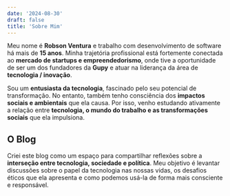 ```yaml
---
date: '2024-08-30'
draft: false
title: 'Sobre Mim'
---
```


Meu nome é **Robson Ventura** e trabalho com desenvolvimento de software há mais de **15 anos**. Minha trajetória profissional está fortemente conectada ao **mercado de startups e empreendedorismo**, onde tive a oportunidade de ser um dos fundadores da **Gupy** e atuar na liderança da área de **tecnologia / inovação**.

Sou um **entusiasta da tecnologia**, fascinado pelo seu potencial de transformação. No entanto, também tenho consciência dos **impactos sociais e ambientais** que ela causa. Por isso, venho estudando ativamente a relação entre **tecnologia, o mundo do trabalho e as transformações sociais** que ela impulsiona.

## O Blog

Criei este blog como um espaço para compartilhar reflexões sobre a **interseção entre tecnologia, sociedade e política**. Meu objetivo é levantar discussões sobre o papel da tecnologia nas nossas vidas, os desafios éticos que ela apresenta e como podemos usá-la de forma mais consciente e responsável.

